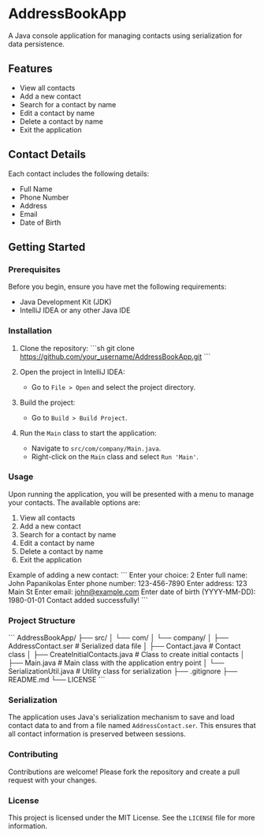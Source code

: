 # AddressBookApp

A Java console application for managing contacts using serialization for data persistence.

## Features

- View all contacts
- Add a new contact
- Search for a contact by name
- Edit a contact by name
- Delete a contact by name
- Exit the application

## Contact Details

Each contact includes the following details:
- Full Name
- Phone Number
- Address
- Email
- Date of Birth

## Getting Started

### Prerequisites

Before you begin, ensure you have met the following requirements:
- Java Development Kit (JDK)
- IntelliJ IDEA or any other Java IDE

### Installation

1. Clone the repository:
   \`\`\`sh
   git clone https://github.com/your_username/AddressBookApp.git
   \`\`\`

2. Open the project in IntelliJ IDEA:
   - Go to `File > Open` and select the project directory.

3. Build the project:
   - Go to `Build > Build Project`.

4. Run the `Main` class to start the application:
   - Navigate to `src/com/company/Main.java`.
   - Right-click on the `Main` class and select `Run 'Main'`.

### Usage

Upon running the application, you will be presented with a menu to manage your contacts. The available options are:
1. View all contacts
2. Add a new contact
3. Search for a contact by name
4. Edit a contact by name
5. Delete a contact by name
6. Exit the application

Example of adding a new contact:
\`\`\`
Enter your choice: 2
Enter full name: John Papanikolas
Enter phone number: 123-456-7890
Enter address: 123 Main St
Enter email: john@example.com
Enter date of birth (YYYY-MM-DD): 1980-01-01
Contact added successfully!
\`\`\`

### Project Structure

\`\`\`
AddressBookApp/
├── src/
│   └── com/
│       └── company/
│           ├── AddressContact.ser   # Serialized data file
│           ├── Contact.java         # Contact class
│           ├── CreateInitialContacts.java # Class to create initial contacts
│           ├── Main.java            # Main class with the application entry point
│           └── SerializationUtil.java # Utility class for serialization
├── .gitignore
├── README.md
└── LICENSE
\`\`\`

### Serialization

The application uses Java's serialization mechanism to save and load contact data to and from a file named `AddressContact.ser`. This ensures that all contact information is preserved between sessions.

### Contributing

Contributions are welcome! Please fork the repository and create a pull request with your changes.

### License

This project is licensed under the MIT License. See the `LICENSE` file for more information.
